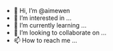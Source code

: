 - 👋 Hi, I’m @aimewen
- 👀 I’m interested in ...
- 🌱 I’m currently learning ...
- 💞️ I’m looking to collaborate on ...
- 📫 How to reach me ...

<!---
aimewen/aimewen is a ✨ special ✨ repository because its `README.md` (this file) appears on your GitHub profile.
You can click the Preview link to take a look at your changes.
--->
